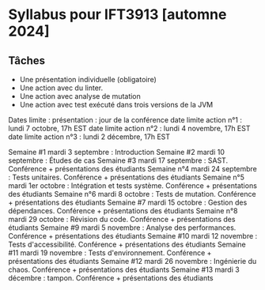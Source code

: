 # Syllabus pour IFT3913 [automne 2024]

## Tâches
- Une présentation individuelle (obligatoire)
- Une action avec du linter.
- Une action avec analyse de mutation
- Une action avec test exécuté dans trois versions de la JVM

Dates limite :
présentation : jour de la conférence
date limite action n°1 : lundi 7 octobre, 17h EST
date limite action n°2 : lundi 4 novembre, 17h EST
date limite action n°3 : lundi 2 décembre, 17h EST

Semaine #1 mardi 3 septembre : Introduction
Semaine #2 mardi 10 septembre : Études de cas
Semaine #3 mardi 17 septembre : SAST. Conférence + présentations des étudiants
Semaine n°4 mardi 24 septembre : Tests unitaires. Conférence + présentations des étudiants
Semaine n°5 mardi 1er octobre : Intégration et tests système. Conférence + présentations des étudiants
Semaine n°6 mardi 8 octobre : Tests de mutation. Conférence + présentations des étudiants
Semaine #7 mardi 15 octobre : Gestion des dépendances. Conférence + présentations des étudiants
Semaine n°8 mardi 29 octobre : Révision du code. Conférence + présentations des étudiants
Semaine #9 mardi 5 novembre : Analyse des performances. Conférence + présentations des étudiants
Semaine #10 mardi 12 novembre : Tests d'accessibilité. Conférence + présentations des étudiants
Semaine #11 mardi 19 novembre : Tests d'environnement. Conférence + présentations des étudiants
Semaine #12 mardi 26 novembre : Ingénierie du chaos. Conférence + présentations des étudiants
Semaine #13 mardi 3 décembre : tampon. Conférence + présentations des étudiants
